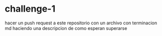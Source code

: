 # challenge-1
hacer un push request a este repositorio con un archivo con terminacion md haciendo una descripcion de como esperan superarse
